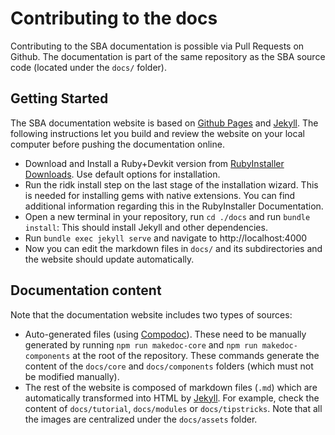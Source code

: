 # Contributing to the docs

Contributing to the SBA documentation is possible via Pull Requests on Github. The documentation is part of the same repository as the SBA source code (located under the `docs/` folder).

## Getting Started

The SBA documentation website is based on [Github Pages](https://pages.github.com/) and [Jekyll](https://jekyllrb.com/). The following instructions let you build and review the website on your local computer before pushing the documentation online.

- Download and Install a Ruby+Devkit version from [RubyInstaller Downloads](https://rubyinstaller.org/downloads/). Use default options for installation.
- Run the ridk install step on the last stage of the installation wizard. This is needed for installing gems with native extensions. You can find additional information regarding this in the RubyInstaller Documentation.
- Open a new terminal in your repository, run `cd ./docs` and run `bundle install`: This should install Jekyll and other dependencies.
- Run `bundle exec jekyll serve` and navigate to http://localhost:4000
- Now you can edit the markdown files in `docs/` and its subdirectories and the website should update automatically.

## Documentation content

Note that the documentation website includes two types of sources:

- Auto-generated files (using [Compodoc](https://compodoc.app/)). These need to be manually generated by running `npm run makedoc-core` and `npm run makedoc-components` at the root of the repository. These commands generate the content of the `docs/core` and `docs/components` folders (which must not be modified manually).
- The rest of the website is composed of markdown files (`.md`) which are automatically transformed into HTML by [Jekyll](https://jekyllrb.com/). For example, check the content of `docs/tutorial`, `docs/modules` or `docs/tipstricks`. Note that all the images are centralized under the `docs/assets` folder.
